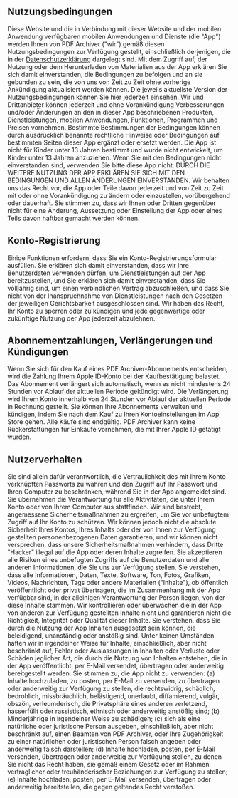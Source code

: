 ## Nutzungsbedingungen
Diese Website und die in Verbindung mit dieser Website und der mobilen Anwendung verfügbaren mobilen Anwendungen und Dienste (die "App") werden Ihnen von PDF Archiver ("wir") gemäß diesen Nutzungsbedingungen zur Verfügung gestellt, einschließlich derjenigen, die in der [Datenschutzerklärung](https://pdf-archiver.io/privacy) dargelegt sind. Mit dem Zugriff auf, der Nutzung oder dem Herunterladen von Materialien aus der App erklären Sie sich damit einverstanden, die Bedingungen zu befolgen und an sie gebunden zu sein, die von uns von Zeit zu Zeit ohne vorherige Ankündigung aktualisiert werden können. Die jeweils aktuellste Version der Nutzungsbedingungen können Sie hier jederzeit einsehen. Wir und Drittanbieter können jederzeit und ohne Vorankündigung Verbesserungen und/oder Änderungen an den in dieser App beschriebenen Produkten, Dienstleistungen, mobilen Anwendungen, Funktionen, Programmen und Preisen vornehmen. Bestimmte Bestimmungen der Bedingungen können durch ausdrücklich benannte rechtliche Hinweise oder Bedingungen auf bestimmten Seiten dieser App ergänzt oder ersetzt werden. Die App ist nicht für Kinder unter 13 Jahren bestimmt und wurde nicht entwickelt, um Kinder unter 13 Jahren anzuziehen. Wenn Sie mit den Bedingungen nicht einverstanden sind, verwenden Sie bitte diese App nicht. DURCH DIE WEITERE NUTZUNG DER APP ERKLÄREN SIE SICH MIT DEN BEDINGUNGEN UND ALLEN ÄNDERUNGEN EINVERSTANDEN.
Wir behalten uns das Recht vor, die App oder Teile davon jederzeit und von Zeit zu Zeit mit oder ohne Vorankündigung zu ändern oder einzustellen, vorübergehend oder dauerhaft. Sie stimmen zu, dass wir Ihnen oder Dritten gegenüber nicht für eine Änderung, Aussetzung oder Einstellung der App oder eines Teils davon haftbar gemacht werden können.

## Konto-Registrierung
Einige Funktionen erfordern, dass Sie ein Konto-Registrierungsformular ausfüllen. Sie erklären sich damit einverstanden, dass wir Ihre Benutzerdaten verwenden dürfen, um Dienstleistungen auf der App bereitzustellen, und Sie erklären sich damit einverstanden, dass Sie volljährig sind, um einen verbindlichen Vertrag abzuschließen, und dass Sie nicht von der Inanspruchnahme von Dienstleistungen nach den Gesetzen der jeweiligen Gerichtsbarkeit ausgeschlossen sind. Wir haben das Recht, Ihr Konto zu sperren oder zu kündigen und jede gegenwärtige oder zukünftige Nutzung der App jederzeit abzulehnen.

## Abonnementzahlungen, Verlängerungen und Kündigungen
Wenn Sie sich für den Kauf eines PDF Archiver-Abonnements entscheiden, wird die Zahlung Ihrem Apple ID-Konto bei der Kaufbestätigung belastet. Das Abonnement verlängert sich automatisch, wenn es nicht mindestens 24 Stunden vor Ablauf der aktuellen Periode gekündigt wird. Die Verlängerung wird Ihrem Konto innerhalb von 24 Stunden vor Ablauf der aktuellen Periode in Rechnung gestellt. Sie können Ihre Abonnements verwalten und kündigen, indem Sie nach dem Kauf zu Ihren Kontoeinstellungen im App Store gehen.
Alle Käufe sind endgültig. PDF Archiver kann keine Rückerstattungen für Einkäufe vornehmen, die mit Ihrer Apple ID getätigt wurden.

## Nutzerverhalten
Sie sind allein dafür verantwortlich, die Vertraulichkeit des mit Ihrem Konto verknüpften Passworts zu wahren und den Zugriff auf Ihr Passwort und Ihren Computer zu beschränken, während Sie in der App angemeldet sind. Sie übernehmen die Verantwortung für alle Aktivitäten, die unter Ihrem Konto oder von Ihrem Computer aus stattfinden. Wir sind bestrebt, angemessene Sicherheitsmaßnahmen zu ergreifen, um Sie vor unbefugtem Zugriff auf Ihr Konto zu schützen. Wir können jedoch nicht die absolute Sicherheit Ihres Kontos, Ihres Inhalts oder der von Ihnen zur Verfügung gestellten personenbezogenen Daten garantieren, und wir können nicht versprechen, dass unsere Sicherheitsmaßnahmen verhindern, dass Dritte "Hacker" illegal auf die App oder deren Inhalte zugreifen. Sie akzeptieren alle Risiken eines unbefugten Zugriffs auf die Benutzerdaten und alle anderen Informationen, die Sie uns zur Verfügung stellen.
Sie verstehen, dass alle Informationen, Daten, Texte, Software, Ton, Fotos, Grafiken, Videos, Nachrichten, Tags oder andere Materialien ("Inhalte"), ob öffentlich veröffentlicht oder privat übertragen, die im Zusammenhang mit der App verfügbar sind, in der alleinigen Verantwortung der Person liegen, von der diese Inhalte stammen. Wir kontrollieren oder überwachen die in der App von anderen zur Verfügung gestellten Inhalte nicht und garantieren nicht die Richtigkeit, Integrität oder Qualität dieser Inhalte. Sie verstehen, dass Sie durch die Nutzung der App Inhalten ausgesetzt sein können, die beleidigend, unanständig oder anstößig sind. Unter keinen Umständen haften wir in irgendeiner Weise für Inhalte, einschließlich, aber nicht beschränkt auf, Fehler oder Auslassungen in Inhalten oder Verluste oder Schäden jeglicher Art, die durch die Nutzung von Inhalten entstehen, die in der App veröffentlicht, per E-Mail versendet, übertragen oder anderweitig bereitgestellt werden.
Sie stimmen zu, die App nicht zu verwenden: (a) Inhalte hochzuladen, zu posten, per E-Mail zu versenden, zu übertragen oder anderweitig zur Verfügung zu stellen, die rechtswidrig, schädlich, bedrohlich, missbräuchlich, belästigend, unerlaubt, diffamierend, vulgär, obszön, verleumderisch, die Privatsphäre eines anderen verletzend, hasserfüllt oder rassistisch, ethnisch oder anderweitig anstößig sind; (b) Minderjährige in irgendeiner Weise zu schädigen; (c) sich als eine natürliche oder juristische Person ausgeben, einschließlich, aber nicht beschränkt auf, einen Beamten von PDF Archiver, oder Ihre Zugehörigkeit zu einer natürlichen oder juristischen Person falsch angeben oder anderweitig falsch darstellen; (d) Inhalte hochladen, posten, per E-Mail versenden, übertragen oder anderweitig zur Verfügung stellen, zu denen Sie nicht das Recht haben, sie gemäß einem Gesetz oder im Rahmen vertraglicher oder treuhänderischer Beziehungen zur Verfügung zu stellen; (e) Inhalte hochladen, posten, per E-Mail versenden, übertragen oder anderweitig bereitstellen, die gegen geltendes Recht verstoßen.
